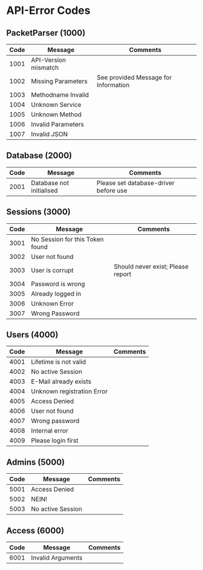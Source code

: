 # API-Error Codes

## PacketParser (1000)

| Code | Message | Comments |
| --- | --- | --- |
| 1001 | API-Version mismatch | |
| 1002 | Missing Parameters | See provided Message for Information |
| 1003 | Methodname Invalid | |
| 1004 | Unknown Service | |
| 1005 | Unknown Method | |
| 1006 | Invalid Parameters | |
| 1007 | Invalid JSON | |

## Database (2000)

| Code | Message | Comments |
| --- | --- | --- |
| 2001 | Database not initialised | Please set database-driver before use |

## Sessions (3000)

| Code | Message | Comments |
| --- | --- | --- |
| 3001 | No Session for this Token found | |
| 3002 | User not found | |
| 3003 | User is corrupt | Should never exist; Please report |
| 3004 | Password is wrong | |
| 3005 | Already logged in | |
| 3006 | Unknown Error | |
| 3007 | Wrong Password | |

## Users (4000)

| Code | Message | Comments |
| --- | --- | --- |
| 4001 | Lifetime is not valid | |
| 4002 | No active Session | |
| 4003 | E-Mail already exists | |
| 4004 | Unknown registration Error | |
| 4005 | Access Denied | |
| 4006 | User not found | |
| 4007 | Wrong password | |
| 4008 | Internal error | |
| 4009 | Please login first | |

## Admins (5000)

| Code | Message | Comments |
| --- | --- | --- |
| 5001 | Access Denied | |
| 5002 | NEIN! | |
| 5003 | No active Session | |

## Access (6000)

| Code | Message | Comments |
| --- | --- | --- |
| 6001 | Invalid Arguments | |